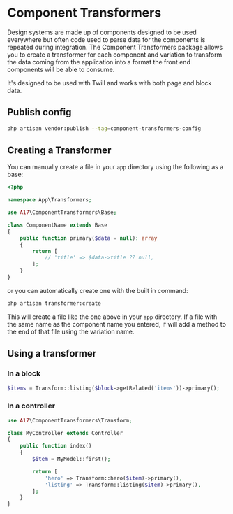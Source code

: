 # Component Transformers

Design systems are made up of components designed to be used everywhere but often code used to parse data for the components is repeated during integration. The Component Transformers package allows you to create a transformer for each component and variation to transform the data coming from the application into a format the front end components will be able to consume.

It's designed to be used with Twill and works with both page and block data.

## Publish config

```bash
php artisan vendor:publish --tag=component-transformers-config
```

## Creating a Transformer

You can manually create a file in your `app` directory using the following as a base:

```php
<?php

namespace App\Transformers;

use A17\ComponentTransformers\Base;

class ComponentName extends Base
{
    public function primary($data = null): array
    {
        return [
            // 'title' => $data->title ?? null,
        ];
    }
}

```

or you can automatically create one with the built in command:

```bash
php artisan transformer:create
```

This will create a file like the one above in your `app` directory. If a file with the same name as the component name you entered, if will add a method to the end of that file using the variation name.

## Using a transformer

### In a block

```php
$items = Transform::listing($block->getRelated('items'))->primary();
```

### In a controller

```php
use A17\ComponentTransformers\Transform;

class MyController extends Controller
{
    public function index()
    {
        $item = MyModel::first();

        return [
            'hero' => Transform::hero($item)->primary(),
            'listing' => Transform::listing($item)->primary(),
        ];
    }
}
```
